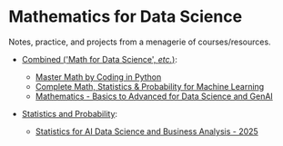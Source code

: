# Mathematics for Data Science
Notes, practice, and projects from a menagerie of courses/resources.

+ <ins>Combined ('Math for Data Science', *etc.*)</ins>:
    * [Master Math by Coding in Python](https://www.udemy.com/course/math-with-python)
    * [Complete Math, Statistics & Probability for Machine Learning](https://www.udemy.com/course/probability-statistics-mathematics)
    * [Mathematics - Basics to Advanced for Data Science and GenAI](https://www.udemy.com/course/mathematics-basics-to-advanced-for-data-science-and-ml)

+ <ins>Statistics and Probability</ins>:
    * [Statistics for AI Data Science and Business Analysis - 2025](https://www.udemy.com/course/statistics-probability-for-data-science)